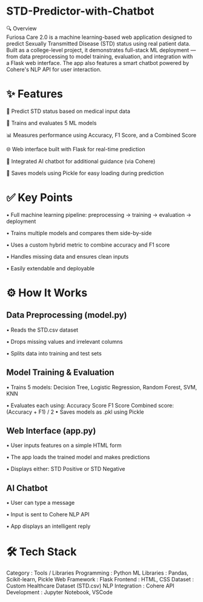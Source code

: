 # STD-Predictor-with-Chatbot
🔍 Overview<Br>
Furiosa Care 2.0 is a machine learning-based web application designed to predict Sexually Transmitted Disease (STD) status using real patient data. Built as a college-level project, it demonstrates full-stack ML deployment — from data preprocessing to model training, evaluation, and integration with a Flask web interface. The app also features a smart chatbot powered by Cohere's NLP API for user interaction.<br>

# ✨ Features
🧠 Predict STD status based on medical input data<br>

🤖 Trains and evaluates 5 ML models<br>

📊 Measures performance using Accuracy, F1 Score, and a Combined Score<br>

🌐 Web interface built with Flask for real-time prediction<br>

💬 Integrated AI chatbot for additional guidance (via Cohere)<br>

💾 Saves models using Pickle for easy loading during prediction<br>

# ✅ Key Points
• Full machine learning pipeline: preprocessing → training → evaluation → deployment<br>

• Trains multiple models and compares them side-by-side<br>

• Uses a custom hybrid metric to combine accuracy and F1 score<br>

• Handles missing data and ensures clean inputs<br>

• Easily extendable and deployable<br>

# ⚙️ How It Works
## Data Preprocessing (model.py)

• Reads the STD.csv dataset<br>

• Drops missing values and irrelevant columns<br>

• Splits data into training and test sets<br>

## Model Training & Evaluation<br>

• Trains 5 models: Decision Tree, Logistic Regression, Random Forest, SVM, KNN<br>

• Evaluates each using:
Accuracy Score
F1 Score
Combined score: (Accuracy + F1) / 2
• Saves models as .pkl using Pickle

## Web Interface (app.py)

• User inputs features on a simple HTML form

• The app loads the trained model and makes predictions

• Displays either: STD Positive or STD Negative

## AI Chatbot

• User can type a message

• Input is sent to Cohere NLP API

• App displays an intelligent reply

# 🛠 Tech Stack

Category  :	Tools / Libraries
Programming  : 	Python
ML Libraries : 	Pandas, Scikit-learn, Pickle
Web Framework : 	Flask
Frontend  :	 HTML, CSS
Dataset	 :  Custom Healthcare Dataset (STD.csv)
NLP Integration  :	Cohere API
Development	  :  Jupyter Notebook, VSCode
